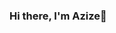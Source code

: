 ### Hi there, I'm Azize👋

<!--My goal is not to end the day without learning something new. I think you should try too
**azizepalali/azizepalali** is a ✨ _special_ ✨ repository because its `README.md` (this file) appears on your GitHub profile.

Here are some ideas to get you started:

🔭 Python
🌱 Data Science
👯 Artificial Intelligence(AI)
💬 Deep Learning
📫 Big Data,
⚡ PowerBI
